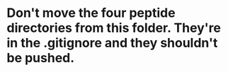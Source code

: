 # Don't move the four peptide directories from this folder. They're in the .gitignore and they shouldn't be pushed.
